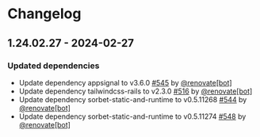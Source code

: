 # Changelog

## 1.24.02.27 - 2024-02-27

### Updated dependencies

- Update dependency appsignal to v3.6.0 [#545](https://github.com/tuist/tuist/pull/545) by [@renovate[bot]](https://github.com/renovate%5Bbot%5D)
- Update dependency tailwindcss-rails to v2.3.0 [#516](https://github.com/tuist/tuist/pull/516) by [@renovate[bot]](https://github.com/renovate%5Bbot%5D)
- Update dependency sorbet-static-and-runtime to v0.5.11268 [#544](https://github.com/tuist/tuist/pull/544) by [@renovate[bot]](https://github.com/renovate%5Bbot%5D)
- Update dependency sorbet-static-and-runtime to v0.5.11274 [#548](https://github.com/tuist/tuist/pull/548) by [@renovate[bot]](https://github.com/renovate%5Bbot%5D)

